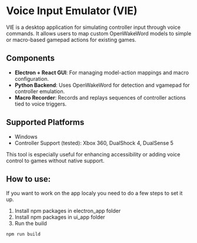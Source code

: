 # Voice Input Emulator (VIE)

VIE is a desktop application for simulating controller input through voice commands. It allows users to map custom OpenWakeWord models to simple or macro-based gamepad actions for existing games.

## Components
- **Electron + React GUI**: For managing model-action mappings and macro configuration.
- **Python Backend**: Uses OpenWakeWord for detection and vgamepad for controller emulation.
- **Macro Recorder**: Records and replays sequences of controller actions tied to voice triggers.

## Supported Platforms
- Windows
- Controller Support (tested): Xbox 360, DualShock 4, DualSense 5

This tool is especially useful for enhancing accessibility or adding voice control to games without native support.

## How to use:
If you want to work on the app localy you need to do a few steps to set it up. 
1. Install npm packages in electron_app folder
2. Install npm packages in ui_app folder
3. Run the build
```
npm run build
```
